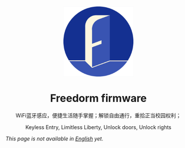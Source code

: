 
<div>
<p align="center">
<a href="https://freedorm.net" >
  <img width="190" src="/readme/freedorm_mini_logo.png" alt="Freedorm Logo by Sun">
</a>
  </p>  
<h1 align="center">
Freedorm firmware
</h1>
<p align="center">
WiFi蓝牙感应，便捷生活随手掌握；解锁自由通行，重拾正当校园权利；
</p>
<p align="center">
Keyless Entry, Limitless Liberty, Unlock doors, Unlock rights
</p>
</div>

_This page is not available in [English](README.en.md) yet._ 

